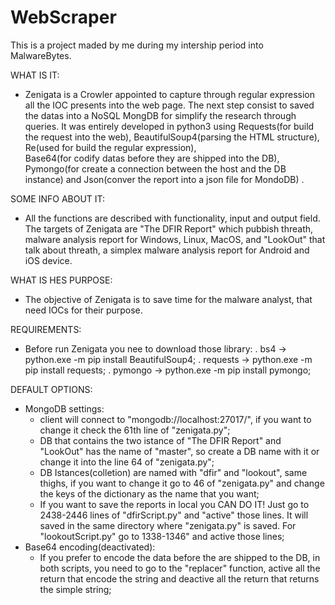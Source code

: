 # WebScraper
This is a project maded by me during my intership period into MalwareBytes.

WHAT IS IT:
  - Zenigata is a Crowler appointed to capture through regular expression all the IOC presents into the web page. 
  The next step consist to saved the datas into a NoSQL MongDB for simplify the research through queries. 
  It was entirely developed in python3 using Requests(for build the request into the web),
  BeautifulSoup4(parsing the HTML structure), Re(used for build the regular expression),  
  Base64(for codify datas before they are shipped into the DB), Pymongo(for create a connection 
  between the host and the DB instance) and Json(conver the report into a json file for MondoDB) .

SOME INFO ABOUT IT:
  - All the functions are described with functionality, input and output field. The targets of Zenigata are "The DFIR Report" which pubbish threath, malware analysis report for Windows, Linux, MacOS, and "LookOut" that talk about threath, a simplex malware analysis report for Android and iOS device.

WHAT IS HES PURPOSE:
  - The objective of Zenigata is to save time for the malware analyst, that need IOCs for their purpose.

REQUIREMENTS:
  - Before run Zenigata you nee to download those library:
    . bs4 -> python.exe -m pip install BeautifulSoup4;
    . requests -> python.exe -m pip install requests;
    . pymongo -> python.exe -m pip install pymongo;

DEFAULT OPTIONS:
  - MongoDB settings:
    - client will connect to "mongodb://localhost:27017/", if you want to change it check the 61th line of "zenigata.py";
    - DB that contains the two istance of "The DFIR Report" and "LookOut" has the name of "master", so create a DB name with it  or change it into the line 64 of "zenigata.py";
    - DB Istances(colletion) are named with "dfir" and "lookout", same thighs, if you want to change it go to 46 of "zenigata.py" and change the keys of the dictionary as the name that you want;
    - If you want to save the reports in local you CAN DO IT! Just go to 2438-2446 lines of "dfirScript.py" and "active" those lines. It will saved in the same directory where "zenigata.py" is saved. For "lookoutScript.py" go to 1338-1346" and active those lines;
  - Base64 encoding(deactivated):
    - If you prefer to encode the data before the are shipped to the DB, in both scripts, you need to go to the "replacer" function, active all the return that encode the string and deactive all the return that returns the simple string;
        
